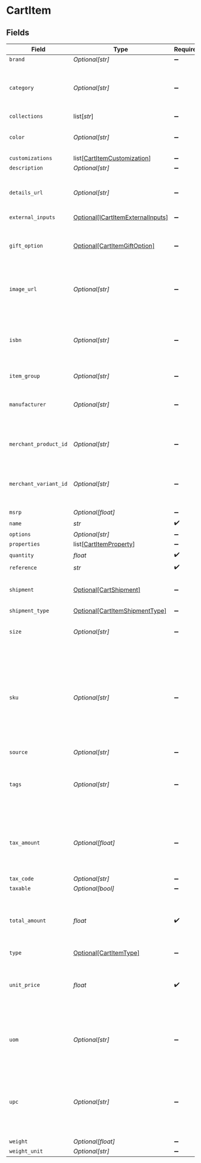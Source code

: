 # CartItem


## Fields

| Field                                                                                                                             | Type                                                                                                                              | Required                                                                                                                          | Description                                                                                                                       | Example                                                                                                                           |
| --------------------------------------------------------------------------------------------------------------------------------- | --------------------------------------------------------------------------------------------------------------------------------- | --------------------------------------------------------------------------------------------------------------------------------- | --------------------------------------------------------------------------------------------------------------------------------- | --------------------------------------------------------------------------------------------------------------------------------- |
| `brand`                                                                                                                           | *Optional[str]*                                                                                                                   | :heavy_minus_sign:                                                                                                                | N/A                                                                                                                               | Bolt                                                                                                                              |
| `category`                                                                                                                        | *Optional[str]*                                                                                                                   | :heavy_minus_sign:                                                                                                                | Used to define a product category associated with the item.                                                                       | bags                                                                                                                              |
| `collections`                                                                                                                     | list[*str*]                                                                                                                       | :heavy_minus_sign:                                                                                                                | N/A                                                                                                                               |                                                                                                                                   |
| `color`                                                                                                                           | *Optional[str]*                                                                                                                   | :heavy_minus_sign:                                                                                                                | Used to define the color of the item.                                                                                             | Bolt Blue                                                                                                                         |
| `customizations`                                                                                                                  | list[[CartItemCustomization](../../models/shared/cartitemcustomization.md)]                                                       | :heavy_minus_sign:                                                                                                                | N/A                                                                                                                               |                                                                                                                                   |
| `description`                                                                                                                     | *Optional[str]*                                                                                                                   | :heavy_minus_sign:                                                                                                                | N/A                                                                                                                               | Large tote with Bolt logo.                                                                                                        |
| `details_url`                                                                                                                     | *Optional[str]*                                                                                                                   | :heavy_minus_sign:                                                                                                                | Used to provide a link to the item's product page.                                                                                | https://boltswagstore.com/products/123456                                                                                         |
| `external_inputs`                                                                                                                 | [Optional[ICartItemExternalInputs]](../../models/shared/icartitemexternalinputs.md)                                               | :heavy_minus_sign:                                                                                                                | N/A                                                                                                                               |                                                                                                                                   |
| `gift_option`                                                                                                                     | [Optional[CartItemGiftOption]](../../models/shared/cartitemgiftoption.md)                                                         | :heavy_minus_sign:                                                                                                                | Contains the gift option settings for wrapping and custom messages.                                                               |                                                                                                                                   |
| `image_url`                                                                                                                       | *Optional[str]*                                                                                                                   | :heavy_minus_sign:                                                                                                                | Used to provide a link to the image associated with the item.                                                                     | https://boltswagstore.com/products/123456/images/1.png                                                                            |
| `isbn`                                                                                                                            | *Optional[str]*                                                                                                                   | :heavy_minus_sign:                                                                                                                | Used to define the International Standard Book Number associated with the book.                                                   | 9780091347314                                                                                                                     |
| `item_group`                                                                                                                      | *Optional[str]*                                                                                                                   | :heavy_minus_sign:                                                                                                                | N/A                                                                                                                               |                                                                                                                                   |
| `manufacturer`                                                                                                                    | *Optional[str]*                                                                                                                   | :heavy_minus_sign:                                                                                                                | Used to define the organization that manufactured the item.                                                                       | Bolt Textiles USA                                                                                                                 |
| `merchant_product_id`                                                                                                             | *Optional[str]*                                                                                                                   | :heavy_minus_sign:                                                                                                                | The merchant's unique ID for the product.                                                                                         | 881                                                                                                                               |
| `merchant_variant_id`                                                                                                             | *Optional[str]*                                                                                                                   | :heavy_minus_sign:                                                                                                                | A merchant's unique ID for a given product's specific variant.                                                                    | 888                                                                                                                               |
| `msrp`                                                                                                                            | *Optional[float]*                                                                                                                 | :heavy_minus_sign:                                                                                                                | N/A                                                                                                                               |                                                                                                                                   |
| `name`                                                                                                                            | *str*                                                                                                                             | :heavy_check_mark:                                                                                                                | N/A                                                                                                                               | Bolt Swag Bag                                                                                                                     |
| `options`                                                                                                                         | *Optional[str]*                                                                                                                   | :heavy_minus_sign:                                                                                                                | N/A                                                                                                                               | Special Edition                                                                                                                   |
| `properties`                                                                                                                      | list[[CartItemProperty](../../models/shared/cartitemproperty.md)]                                                                 | :heavy_minus_sign:                                                                                                                | N/A                                                                                                                               |                                                                                                                                   |
| `quantity`                                                                                                                        | *float*                                                                                                                           | :heavy_check_mark:                                                                                                                | N/A                                                                                                                               | 1                                                                                                                                 |
| `reference`                                                                                                                       | *str*                                                                                                                             | :heavy_check_mark:                                                                                                                | N/A                                                                                                                               | item_100                                                                                                                          |
| `shipment`                                                                                                                        | [Optional[CartShipment]](../../models/shared/cartshipment.md)                                                                     | :heavy_minus_sign:                                                                                                                | A cart that is being prepared for shipment                                                                                        |                                                                                                                                   |
| `shipment_type`                                                                                                                   | [Optional[CartItemShipmentType]](../../models/shared/cartitemshipmenttype.md)                                                     | :heavy_minus_sign:                                                                                                                | N/A                                                                                                                               |                                                                                                                                   |
| `size`                                                                                                                            | *Optional[str]*                                                                                                                   | :heavy_minus_sign:                                                                                                                | Used to define the size of the item.                                                                                              | Large                                                                                                                             |
| `sku`                                                                                                                             | *Optional[str]*                                                                                                                   | :heavy_minus_sign:                                                                                                                | Used to define the alpha-numberic Stock Keeping Unit associated with the item as it is mapped to your internal product catalogue. | BOLT-SKU_100                                                                                                                      |
| `source`                                                                                                                          | *Optional[str]*                                                                                                                   | :heavy_minus_sign:                                                                                                                | N/A                                                                                                                               |                                                                                                                                   |
| `tags`                                                                                                                            | *Optional[str]*                                                                                                                   | :heavy_minus_sign:                                                                                                                | Used to define a comma-separated list of tags associated with the item.                                                           | tote, blue, linen, eco-friendly                                                                                                   |
| `tax_amount`                                                                                                                      | *Optional[float]*                                                                                                                 | :heavy_minus_sign:                                                                                                                | The tax amount for the item; this value should scale with the quantity of units selected.                                         | 0                                                                                                                                 |
| `tax_code`                                                                                                                        | *Optional[str]*                                                                                                                   | :heavy_minus_sign:                                                                                                                | N/A                                                                                                                               |                                                                                                                                   |
| `taxable`                                                                                                                         | *Optional[bool]*                                                                                                                  | :heavy_minus_sign:                                                                                                                | N/A                                                                                                                               |                                                                                                                                   |
| `total_amount`                                                                                                                    | *float*                                                                                                                           | :heavy_check_mark:                                                                                                                | The total amount, in cents, of the item including its taxes if applicable.                                                        | 1000                                                                                                                              |
| `type`                                                                                                                            | [Optional[CartItemType]](../../models/shared/cartitemtype.md)                                                                     | :heavy_minus_sign:                                                                                                                | N/A                                                                                                                               |                                                                                                                                   |
| `unit_price`                                                                                                                      | *float*                                                                                                                           | :heavy_check_mark:                                                                                                                | The price of one unit of the item; for example, the price of one pack of socks.                                                   | 1000                                                                                                                              |
| `uom`                                                                                                                             | *Optional[str]*                                                                                                                   | :heavy_minus_sign:                                                                                                                | Used to define the unit of measure used to describe the item.                                                                     | inches                                                                                                                            |
| `upc`                                                                                                                             | *Optional[str]*                                                                                                                   | :heavy_minus_sign:                                                                                                                | Used to define the 12-digit Universal Product Code (a barcode) associated with the item worldwide.                                | 825764603119                                                                                                                      |
| `weight`                                                                                                                          | *Optional[float]*                                                                                                                 | :heavy_minus_sign:                                                                                                                | N/A                                                                                                                               | 10                                                                                                                                |
| `weight_unit`                                                                                                                     | *Optional[str]*                                                                                                                   | :heavy_minus_sign:                                                                                                                | N/A                                                                                                                               | pounds                                                                                                                            |